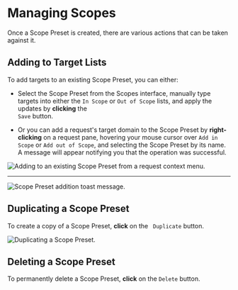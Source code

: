# Managing Scopes

Once a Scope Preset is created, there are various actions that can be taken against it.

## Adding to Target Lists

To add targets to an existing Scope Preset, you can either:

- Select the Scope Preset from the Scopes interface, manually type targets into either the `In Scope` or `Out of Scope` lists, and apply the updates by **clicking** the <code><Icon icon="fas fa-floppy-disk" /> Save</code> button.

- Or you can add a request's target domain to the Scope Preset by **right-clicking** on a request pane, hovering your mouse cursor over `Add in Scope` or `Add out of Scope`, and selecting the Scope Preset by its name. A message will appear notifying you that the operation was successful.

<img alt="Adding to an existing Scope Preset from a request context menu." src="/_images/scopes_add_target_context_menu.png" center>

---

<img alt="Scope Preset addition toast message." src="/_images/scopes_toast_message_edit_preset.png" center>

## Duplicating a Scope Preset

To create a copy of a Scope Preset, **click** on the <code><Icon icon="fas fa-clone" /> Duplicate</code> button.

<img alt="Duplicating a Scope Preset." src="/_images/scopes_duplicate.png" center>

## Deleting a Scope Preset

To permanently delete a Scope Preset, **click** on the `Delete` button.
